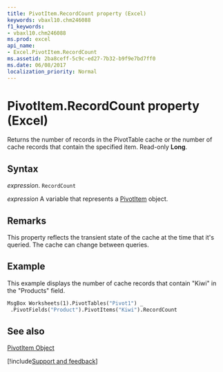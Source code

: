 ```yaml
---
title: PivotItem.RecordCount property (Excel)
keywords: vbaxl10.chm246088
f1_keywords:
- vbaxl10.chm246088
ms.prod: excel
api_name:
- Excel.PivotItem.RecordCount
ms.assetid: 2ba8ceff-5c9c-ed27-7b32-b9f9e7bd7ff0
ms.date: 06/08/2017
localization_priority: Normal
---
```



# PivotItem.RecordCount property (Excel)

Returns the number of records in the PivotTable cache or the number of cache records that contain the specified item. Read-only  **Long**.


## Syntax

_expression_. `RecordCount`

_expression_ A variable that represents a [PivotItem](Excel.PivotItem.md) object.


## Remarks

This property reflects the transient state of the cache at the time that it's queried. The cache can change between queries.


## Example

This example displays the number of cache records that contain "Kiwi" in the "Products" field.


```vb
MsgBox Worksheets(1).PivotTables("Pivot1") _ 
 .PivotFields("Product").PivotItems("Kiwi").RecordCount
```


## See also


[PivotItem Object](Excel.PivotItem.md)

[!include[Support and feedback](~/includes/feedback-boilerplate.md)]